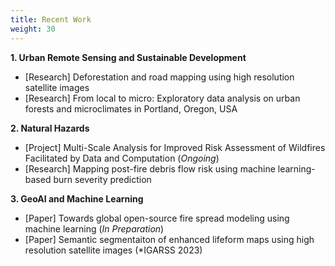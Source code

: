 ```yaml
---
title: Recent Work
weight: 30
---
```


**1. Urban Remote Sensing and Sustainable Development**
* [Research] Deforestation and road mapping using high resolution satellite images
* [Research] From local to micro: Exploratory data analysis on urban forests and microclimates in Portland, Oregon, USA

**2. Natural Hazards** 
* [Project] Multi-Scale Analysis for Improved Risk Assessment of Wildfires Facilitated by Data and Computation (*Ongoing*)
* [Research] Mapping post-fire debris flow risk using machine learning-based burn severity prediction

**3. GeoAI and Machine Learning**
* [Paper] Towards global open-source fire spread modeling using machine learning (*In Preparation*)
* [Paper] Semantic segmentaiton of enhanced lifeform maps using high resolution satellite images (*IGARSS 2023)